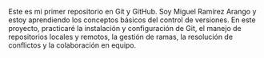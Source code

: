 Este es mi primer repositorio en Git y GitHub. Soy Miguel Ramírez Arango y estoy aprendiendo los conceptos básicos del control de versiones. En este proyecto, practicaré la instalación y configuración de Git, el manejo de repositorios locales y remotos, la gestión de ramas, la resolución de conflictos y la colaboración en equipo.

